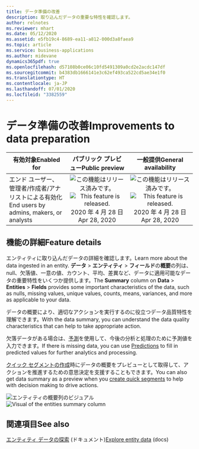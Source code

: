 ```yaml
---
title: データ準備の改善
description: 取り込んだデータの重要な特性を確認します。
author: relnotes
ms.reviewer: mhart
ms.date: 05/12/2020
ms.assetid: e5fb19c4-8689-ea11-a812-000d3a8faea9
ms.topic: article
ms.service: business-applications
ms.author: midevane
dynamics365pdf: true
ms.openlocfilehash: d57108b0ce06c10fd5491309a0cd2e2acdc147df
ms.sourcegitcommit: b4383db1666141e3c62ef493ca522cd5ae34e1f0
ms.translationtype: HT
ms.contentlocale: ja-JP
ms.lasthandoff: 07/01/2020
ms.locfileid: "3382559"
---
```

# <a name="improvements-to-data-preparation"></a><span data-ttu-id="35964-103">データ準備の改善</span><span class="sxs-lookup"><span data-stu-id="35964-103">Improvements to data preparation</span></span>


| <span data-ttu-id="35964-104">有効対象</span><span class="sxs-lookup"><span data-stu-id="35964-104">Enabled for</span></span>    |  <span data-ttu-id="35964-105">パブリック プレビュー</span><span class="sxs-lookup"><span data-stu-id="35964-105">Public preview</span></span> | <span data-ttu-id="35964-106">一般提供</span><span class="sxs-lookup"><span data-stu-id="35964-106">General availability</span></span> | 
| ---------- | :----------: |:----------: |
|<span data-ttu-id="35964-107">エンド ユーザー、管理者/作成者/アナリストによる有効化</span><span class="sxs-lookup"><span data-stu-id="35964-107">End users by admins, makers, or analysts</span></span>|<span data-ttu-id="35964-108">![この機能はリリース済みです。](/dynamics365-release-plan/media/green-checkmark.png "この機能はリリース済みです。")</span><span class="sxs-lookup"><span data-stu-id="35964-108">![This feature is released.](/dynamics365-release-plan/media/green-checkmark.png "This feature is released.")</span></span> <span data-ttu-id="35964-109">2020 年 4 月 28 日</span><span class="sxs-lookup"><span data-stu-id="35964-109">Apr 28, 2020</span></span>| <span data-ttu-id="35964-110">![この機能はリリース済みです。](/dynamics365-release-plan/media/green-checkmark.png "この機能はリリース済みです。")</span><span class="sxs-lookup"><span data-stu-id="35964-110">![This feature is released.](/dynamics365-release-plan/media/green-checkmark.png "This feature is released.")</span></span> <span data-ttu-id="35964-111">2020 年 4 月 28 日</span><span class="sxs-lookup"><span data-stu-id="35964-111">Apr 28, 2020</span></span>|






## <a name="feature-details"></a><span data-ttu-id="35964-112">機能の詳細</span><span class="sxs-lookup"><span data-stu-id="35964-112">Feature details</span></span>
<!--feature detail start -->
<span data-ttu-id="35964-113">エンティティに取り込んだデータの詳細を確認します。</span><span class="sxs-lookup"><span data-stu-id="35964-113">Learn more about the data ingested in an entity.</span></span> <span data-ttu-id="35964-114">**データ** > **エンティティ** > **フィールド**の**概要**の列は、null、欠落値、一意の値、カウント、平均、差異など、データに適用可能なデータの重要特性をいくつか提供します。</span><span class="sxs-lookup"><span data-stu-id="35964-114">The **Summary** column on **Data** > **Entities** > **Fields** provides some important characteristics of the data, such as nulls, missing values, unique values, counts, means, variances, and more as applicable to your data.</span></span>

<span data-ttu-id="35964-115">データの概要により、適切なアクションを実行するのに役立つデータ品質特性を理解できます。</span><span class="sxs-lookup"><span data-stu-id="35964-115">With the data summary, you can understand the data quality characteristics that can help to take appropriate action.</span></span> 

<span data-ttu-id="35964-116">欠落データがある場合は、[予測](https://docs.microsoft.com/dynamics365/ai/customer-insights/predictions)を使用して、今後の分析と処理のために予測値を入力できます。</span><span class="sxs-lookup"><span data-stu-id="35964-116">If there is missing data, you can use [Predictions](https://docs.microsoft.com/dynamics365/ai/customer-insights/predictions) to fill in predicted values for further analytics and processing.</span></span> 

<span data-ttu-id="35964-117">[クイック セグメントの作成](https://docs.microsoft.com/dynamics365/ai/customer-insights/pm-segments#quick-segments)時にデータの概要をプレビューとして取得して、アクションを推進するための意思決定を支援することもできます。</span><span class="sxs-lookup"><span data-stu-id="35964-117">You can also get data summary as a preview when you [create quick segments](https://docs.microsoft.com/dynamics365/ai/customer-insights/pm-segments#quick-segments) to help with decision making to drive actions.</span></span>

<span data-ttu-id="35964-118">![エンティティの概要列のビジュアル](media/may2020_dataprep.png "エンティティの概要列のビジュアル")</span><span class="sxs-lookup"><span data-stu-id="35964-118">![Visual of the entities summary column ](media/may2020_dataprep.png "Visual of the entities summary column")</span></span>

<!--feature detail end -->










## <a name="see-also"></a><span data-ttu-id="35964-119">関連項目</span><span class="sxs-lookup"><span data-stu-id="35964-119">See also</span></span>

<!--docs start-->
<span data-ttu-id="35964-120">[エンティティ データの探索](https://docs.microsoft.com/dynamics365/ai/customer-insights/pm-entities#exploring-a-specific-entitys-data) (ドキュメント)</span><span class="sxs-lookup"><span data-stu-id="35964-120">[Explore entity data](https://docs.microsoft.com/dynamics365/ai/customer-insights/pm-entities#exploring-a-specific-entitys-data) (docs)</span></span>
<!--docs end-->
